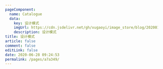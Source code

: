```yaml
---
pageComponent: 
  name: Catalogue
  data: 
    key: 设计模式
    imgUrl: https://cdn.jsdelivr.net/gh/xugaoyi/image_store/blog/20200112120340.png
    description: 设计模式
title: 设计模式
article: false
comment: false
editLink: false
date: 2020-06-28 09:24:53
permalink: /pages/a7a349/
---
```


